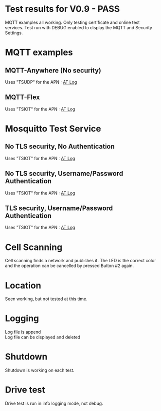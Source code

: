 # Test results for V0.9 - PASS
MQTT examples all working. Only testing certificate and online test services.
Test run with DEBUG enabled to display the MQTT and Security Settings.

# MQTT examples
## MQTT-Anywhere (No security)
Uses "TSUDP" for the APN : [AT Log](MQTT_THINGSTREAM_ANYWHERE.txt)

## MQTT-Flex
Uses "TSIOT" for the APN : [AT Log](MQTT_THINGSTREAM_FLEX.txt)

# Mosquitto Test Service

## No TLS security, No Authentication
Uses "TSIOT" for the APN : [AT Log](MQTT_MOSQUITTO_NoTLS_NoAuth.txt)

## No TLS security, Username/Password Authentication
Uses "TSIOT" for the APN : [AT Log](MQTT_MOSQUITTO_NoTLS_Auth.txt)

## TLS security, Username/Password Authentication
Uses "TSIOT" for the APN : [AT Log](MQTT_MOSQUITTO_TLS_Auth.txt)

# Cell Scanning
Cell scanning finds a network and publishes it. The LED is the correct color and the operation can be cancelled by pressed Button #2 again.

# Location
Seen working, but not tested at this time.

# Logging
Log file is append <br/>
Log file can be displayed and deleted

# Shutdown
Shutdown is working on each test. 

# Drive test
Drive test is run in info logging mode, not debug.
